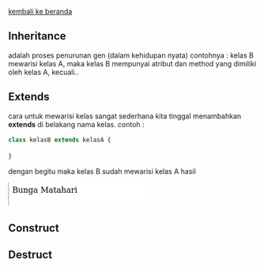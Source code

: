 [kembali ke beranda](index.md)
## Inheritance
adalah proses penurunan gen (dalam kehidupan nyata) contohnya : kelas B mewarisi kelas A, maka kelas B mempunyai atribut dan method yang dimiliki oleh kelas A, kecuali..

## Extends
cara untuk mewarisi kelas sangat sederhana kita tinggal menambahkan **extends** di belakang nama kelas. contoh :

```php
class kelasB extends kelasA {

}
```

dengan begitu maka kelas B sudah mewarisi kelas A
hasil 

![class.php demo](../pic/as.png)

## Construct

## Destruct